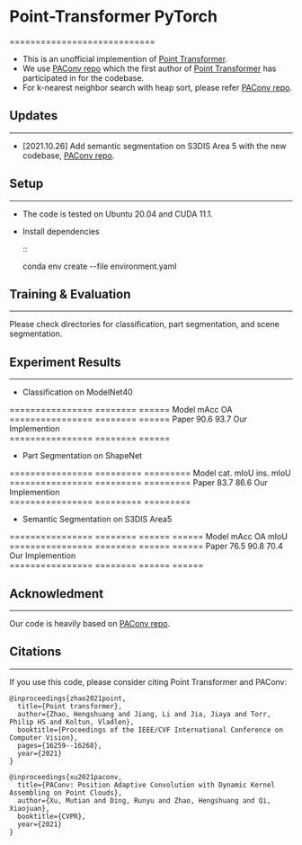 # Point-Transformer PyTorch
============================

* This is an unofficial implemention of [Point Transformer](https://arxiv.org/abs/2012.09164).
* We use [PAConv repo](https://github.com/CVMI-Lab/PAConv) which the first author of [Point Transformer](https://arxiv.org/abs/2012.09164) has participated in for the codebase.
* For k-nearest neighbor search with heap sort, please refer [PAConv repo](https://github.com/CVMI-Lab/PAConv).


## Updates
-----
* [2021.10.26] Add semantic segmentation on S3DIS Area 5 with the new codebase, [PAConv repo](https://github.com/CVMI-Lab/PAConv).


## Setup
-----
* The code is tested on Ubuntu 20.04 and CUDA 11.1.
* Install dependencies

  ::

    conda env create --file environment.yaml


## Training & Evaluation
----------------

Please check directories for classification, part segmentation, and scene segmentation.


## Experiment Results
----------------------------------

- Classification on ModelNet40

================  ========  ======
Model             mAcc      OA
================  ========  ======
Paper             90.6      93.7
Our Implemention            
================  ========  ======

- Part Segmentation on ShapeNet

================  =========  =========
Model             cat. mIoU  ins. mIoU
================  =========  =========
Paper             83.7       86.6
Our Implemention             
================  =========  =========

- Semantic Segmentation on S3DIS Area5

================  ========  ======  ======
Model             mAcc      OA      mIoU
================  ========  ======  ======
Paper             76.5      90.8    70.4
Our Implemention               
================  ========  ======  ======


## Acknowledment
-----
Our code is heavily based on [PAConv repo](https://github.com/CVMI-Lab/PAConv).


## Citations
-----
If you use this code, please consider citing Point Transformer and PAConv:
```
@inproceedings{zhao2021point,
  title={Point transformer},
  author={Zhao, Hengshuang and Jiang, Li and Jia, Jiaya and Torr, Philip HS and Koltun, Vladlen},
  booktitle={Proceedings of the IEEE/CVF International Conference on Computer Vision},
  pages={16259--16268},
  year={2021}
}
```
```
@inproceedings{xu2021paconv,
  title={PAConv: Position Adaptive Convolution with Dynamic Kernel Assembling on Point Clouds},
  author={Xu, Mutian and Ding, Runyu and Zhao, Hengshuang and Qi, Xiaojuan},
  booktitle={CVPR},
  year={2021}
}
```